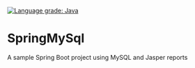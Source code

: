 [![Language grade: Java](https://img.shields.io/lgtm/grade/java/g/SpyrosR/SpringMySql.svg?logo=lgtm&logoWidth=18)](https://lgtm.com/projects/g/SpyrosR/SpringMySql/context:java)
# SpringMySql
A sample Spring Boot project using MySQL and Jasper reports
